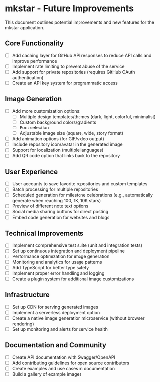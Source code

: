 # mkstar - Future Improvements

This document outlines potential improvements and new features for the mkstar application.

## Core Functionality

- [ ] Add caching layer for GitHub API responses to reduce API calls and improve performance
- [ ] Implement rate limiting to prevent abuse of the service
- [ ] Add support for private repositories (requires GitHub OAuth authentication)
- [ ] Create an API key system for programmatic access

## Image Generation

- [ ] Add more customization options:
  - [ ] Multiple design templates/themes (dark, light, colorful, minimalist)
  - [ ] Custom background colors/gradients
  - [ ] Font selection
  - [ ] Adjustable image size (square, wide, story format)
- [ ] Add animation options (for GIF/video output)
- [ ] Include repository icon/avatar in the generated image
- [ ] Support for localization (multiple languages)
- [ ] Add QR code option that links back to the repository

## User Experience

- [ ] User accounts to save favorite repositories and custom templates
- [ ] Batch processing for multiple repositories
- [ ] Scheduled generation for milestone celebrations (e.g., automatically generate when reaching 100, 1K, 10K stars)
- [ ] Preview of different note text options
- [ ] Social media sharing buttons for direct posting
- [ ] Embed code generation for websites and blogs

## Technical Improvements

- [ ] Implement comprehensive test suite (unit and integration tests)
- [ ] Set up continuous integration and deployment pipeline
- [ ] Performance optimization for image generation
- [ ] Monitoring and analytics for usage patterns
- [ ] Add TypeScript for better type safety
- [ ] Implement proper error handling and logging
- [ ] Create a plugin system for additional image customizations

## Infrastructure

- [ ] Set up CDN for serving generated images
- [ ] Implement a serverless deployment option
- [ ] Create a native image generation microservice (without browser rendering)
- [ ] Set up monitoring and alerts for service health

## Documentation and Community

- [ ] Create API documentation with Swagger/OpenAPI
- [ ] Add contributing guidelines for open source contributors
- [ ] Create examples and use cases in documentation
- [ ] Build a gallery of example images